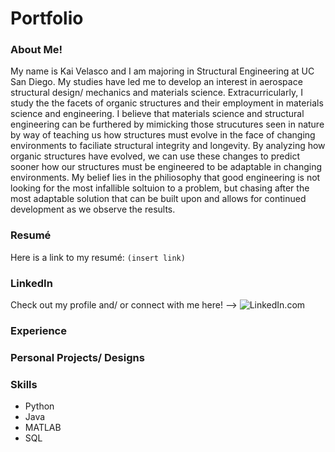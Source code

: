 # Portfolio
### About Me!
My name is Kai Velasco and I am majoring in Structural Engineering at UC San Diego. My studies have led me to develop an interest in aerospace structural design/ mechanics and materials science. Extracurricularly, I study the the facets of organic structures and their employment in materials science and engineering. I believe that materials science and structural engineering can be furthered by mimicking those strucutures seen in nature by way of teaching us how structures must evolve in the face of changing environments to faciliate structural integrity and longevity. By analyzing how organic structures have evolved, we can use these changes to predict sooner how our structures must be engineered to be adaptable in changing environments. My belief lies in the philiosophy that good engineering is not looking for the most infallible soltuion to a problem, but chasing after the most adaptable solution that can be built upon and allows for continued development as we observe the results.

### Resumé
Here is a link to my resumé: `(insert link)`

### LinkedIn
Check out my profile and/ or connect with me here! --> ![LinkedIn.com]([https://www.example.com](https://www.linkedin.com/in/kai-velasco-874721281/))

### Experience

### Personal Projects/ Designs

### Skills
* Python
* Java
* MATLAB
* SQL


